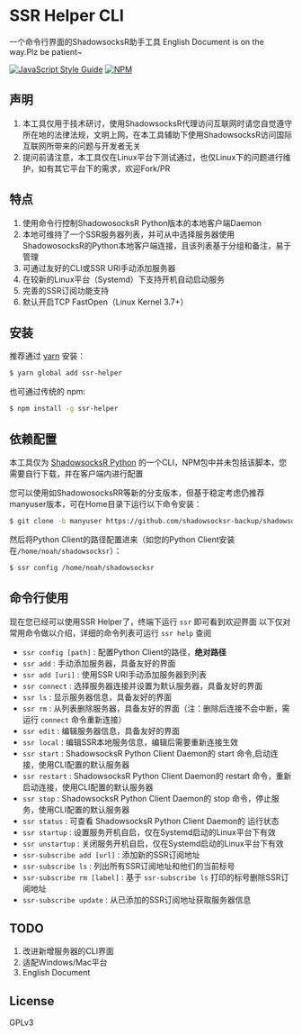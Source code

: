 # SSR Helper CLI
一个命令行界面的ShadowsocksR助手工具
English Document is on the way.Plz be patient~

[![JavaScript Style Guide](https://cdn.rawgit.com/standard/standard/master/badge.svg)](https://github.com/standard/standard)
[![NPM](https://nodei.co/npm/ssr-helper.png?downloads=true&downloadRank=true&stars=true)](https://nodei.co/npm/ssr-helper/)

## 声明

1. 本工具仅用于技术研讨，使用ShadowsocksR代理访问互联网时请您自觉遵守所在地的法律法规，文明上网，在本工具辅助下使用ShadowsocksR访问国际互联网所带来的问题与开发者无关
2. 提问前请注意，本工具仅在Linux平台下测试通过，也仅Linux下的问题进行维护，如有其它平台下的需求，欢迎Fork/PR

## 特点

1. 使用命令行控制ShadowosocksR Python版本的本地客户端Daemon
2. 本地可维持了一个SSR服务器列表，并可从中选择服务器使用ShadowosocksR的Python本地客户端连接，且该列表基于分组和备注，易于管理
3. 可通过友好的CLI或SSR URI手动添加服务器
4. 在较新的Linux平台（Systemd）下支持开机自动启动服务
5. 完善的SSR订阅功能支持
6. 默认开启TCP FastOpen（Linux Kernel 3.7+）

## 安装

推荐通过 [yarn](https://yarnpkg.com/zh-Hans/) 安装：
```bash
$ yarn global add ssr-helper
```
也可通过传统的 npm:

```bash
$ npm install -g ssr-helper
```

## 依赖配置

本工具仅为 [ShadowsocksR Python](https://github.com/shadowsocksr-backup/shadowsocksr/tree/manyuser) 的一个CLI，NPM包中并未包括该脚本，您需要自行下载，并在客户端内进行配置

您可以使用如ShadowosocksRR等新的分支版本，但基于稳定考虑仍推荐manyuser版本，可在Home目录下运行以下命令安装：

```bash
$ git clone -b manyuser https://github.com/shadowsocksr-backup/shadowsocksr.git
```

然后将Python Client的路径配置进来（如您的Python Client安装在`/home/noah/shadowsocksr`）：

```bash
$ ssr config /home/noah/shadowsocksr
```

## 命令行使用

现在您已经可以使用SSR Helper了，终端下运行 `ssr` 即可看到欢迎界面
以下仅对常用命令做以介绍，详细的命令列表可运行 `ssr help` 查阅

* `ssr config [path]` : 配置Python Client的路径，**绝对路径**
* `ssr add` : 手动添加服务器，具备友好的界面
* `ssr add [uri]` : 使用SSR URI手动添加服务器到列表
* `ssr connect` : 选择服务器连接并设置为默认服务器，具备友好的界面
* `ssr ls` : 显示服务器信息，具备友好的界面
* `ssr rm` : 从列表删除服务器，具备友好的界面（注：删除后连接不会中断，需运行 `connect` 命令重新连接）
* `ssr edit` : 编辑服务器信息，具备友好的界面
* `ssr local` : 编辑SSR本地服务信息，编辑后需要重新连接生效
* `ssr start` : ShadowsocksR Python Client Daemon的 start 命令,启动连接，使用CLI配置的默认服务器
* `ssr restart` : ShadowsocksR Python Client Daemon的 restart 命令，重新启动连接，使用CLI配置的默认服务器
* `ssr stop` : ShadowsocksR Python Client Daemon的 stop 命令，停止服务，使用CLI配置的默认服务器
* `ssr status` : 可查看 ShadowsocksR Python Client Daemon的 运行状态
* `ssr startup` : 设置服务开机自启，仅在Systemd启动的Linux平台下有效
* `ssr unstartup` : 关闭服务开机自启，仅在Systemd启动的Linux平台下有效
* `ssr-subscribe add [url]` : 添加新的SSR订阅地址
* `ssr-subscribe ls` : 列出所有SSR订阅地址和他们的当前标号
* `ssr-subscribe rm [label]` : 基于 `ssr-subscribe ls` 打印的标号删除SSR订阅地址
* `ssr-subscribe update` : 从已添加的SSR订阅地址获取服务器信息

## TODO

1. 改进新增服务器的CLI界面
2. 适配Windows/Mac平台
3. English Document

## License

GPLv3
